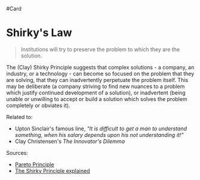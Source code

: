 #Card 
# Shirky's Law
> Institutions will try to preserve the problem to which they are the solution.

The (Clay) Shirky Principle suggests that complex solutions - a company, an industry, or a technology - can become so focused on the problem that they are solving, that they can inadvertently perpetuate the problem itself. This may be deliberate (a company striving to find new nuances to a problem which justify continued development of a solution), or inadvertent (being unable or unwilling to accept or build a solution which solves the problem completely or obviates it).

Related to:

-   Upton Sinclair's famous line, _"It is difficult to get a man to understand something, when his salary depends upon his not understanding it!"_
-   Clay Christensen's _The Innovator's Dilemma_


Sources:
-   [Pareto Principle](https://github.com/dwmkerr/hacker-laws/blob/main/README.md#the-pareto-principle-the-8020-rule)
-   [The Shirky Principle explained](https://kk.org/thetechnium/the-shirky-prin/)

